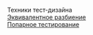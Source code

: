 Техники тест-дизайна  
[Эквивалентное разбиение](https://docs.google.com/spreadsheets/d/1ucf5M36KbXnn9tdJCGePCq73XdH-LghGVJdFv6v_Pqo/edit?usp=sharing)  
[Попарное тестирование](https://docs.google.com/spreadsheets/d/1oBkoPoqMg1-iE0SSimZSaGSurxR_WMXK8dPMxx0QRIU/edit?usp=sharing)  
